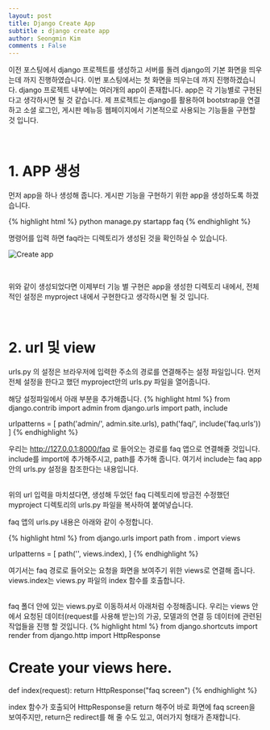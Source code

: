 ```yaml
---
layout: post
title: Django Create App
subtitle : django create app
author: Seongmin Kim
comments : False
---
```


이전 포스팅에서 django 프로젝트를 생성하고 서버를 돌려 django의 기본 화면을 띄우는데 까지 진행하였습니다.
이번 포스팅에서는 첫 화면을 띄우는데 까지 진행하겠습니다.
django 프로젝트 내부에는 여러개의 app이 존재합니다. app은 각 기능별로 구현된다고 생각하시면 될 것 같습니다.
제 프로젝트는 django를 활용하여 bootstrap을 연결하고 소셜 로그인, 게시판 메뉴등 웹페이지에서 기본적으로 사용되는 기능들을 구현할 것 입니다.

<br>

<h1> 1. APP 생성 </h1>

먼저 app을 하나 생성해 줍니다. 게시판 기능을 구현하기 위한 app을 생성하도록 하겠습니다.

{% highlight html %}
python manage.py startapp faq
{% endhighlight %}

명령어를 입력 하면 faq라는 디렉토리가 생성된 것을 확인하실 수 있습니다.
<br>

![Create app](/django/assets/img/create_app.PNG)

<br>

위와 같이 생성되었다면 이제부터 기능 별 구현은 app을 생성한 디렉토리 내에서,
전체적인 설정은 myproject 내에서 구현한다고 생각하시면 될 것 입니다.

<br>

<h1> 2. url 및 view </h1>
urls.py 의 설정은 브라우저에 입력한 주소의 경로를 연결해주는 설정 파일입니다.
먼저 전체 설정을 한다고 했던 myproject안의 urls.py 파일을 열어줍니다.

해당 설정파일에서 아래 부분을 추가해줍니다.
{% highlight html %}
from django.contrib import admin
from django.urls import path, include

urlpatterns = [
    path('admin/', admin.site.urls),
    path('faq/', include('faq.urls'))
]
{% endhighlight %}

우리는 http://127.0.0.1:8000/faq 로 들어오는 경로를 faq 앱으로 연결해줄 것입니다.
include를 import에 추가해주시고, path를 추가해 줍니다.
여기서 include는 faq app 안의 urls.py 설정을 참조한다는 내용입니다.

<br>
위의 url 입력을 마치셨다면, 생성해 두었던 faq 디렉토리에 방금전 수정했던 myproject 디렉토리의 urls.py 파일을 복사하여 붙여넣습니다.

faq 앱의 urls.py 내용은 아래와 같이 수정합니다.

{% highlight html %}
from django.urls import path
from . import views

urlpatterns = [
    path('', views.index),
]
{% endhighlight %}

여기서는 faq 경로로 들어오는 요청을 화면을 보여주기 위한 views로 연결해 줍니다.
views.index는 views.py 파일의 index 함수를 호출합니다.


<br>
faq 폴더 안에 있는 views.py로 이동하셔서 아래처럼 수정해줍니다.
우리는 views 안에서 요청된 데이터(request를 사용해 받는)의 가공, 모델과의 연결 등 데이터에 관련된 작업들을 진행 할 것입니다.
{% highlight html %}
from django.shortcuts import render
from django.http import HttpResponse

# Create your views here.

def index(request):
    return HttpResponse("faq screen")
{% endhighlight %}

index 함수가 호출되어 HttpResponse을 return 해주어 바로 화면에 faq screen을 보여주지만, return은 redirect를 해 줄 수도 있고, 여러가지 형태가 존재합니다.



